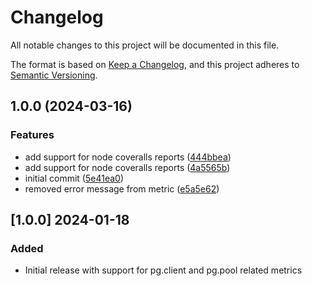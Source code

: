 # Changelog

All notable changes to this project will be documented in this file.

The format is based on [Keep a Changelog](https://keepachangelog.com/en/1.1.0/),
and this project adheres to [Semantic Versioning](https://semver.org/spec/v2.0.0.html).

## 1.0.0 (2024-03-16)


### Features

* add support for node coveralls reports ([444bbea](https://github.com/christiangalsterer/node-postgres-prometheus-exporter/commit/444bbea1c1a01f0e5b2848d96cfd8a7ba9156eef))
* add support for node coveralls reports ([4a5565b](https://github.com/christiangalsterer/node-postgres-prometheus-exporter/commit/4a5565b3094a0597e73f5a4acddb8994fe63e040))
* initial commit ([5e41ea0](https://github.com/christiangalsterer/node-postgres-prometheus-exporter/commit/5e41ea0bd9b443b2d4c37c2d28bac8c6b06c3a1a))
* removed error message from metric ([e5a5e62](https://github.com/christiangalsterer/node-postgres-prometheus-exporter/commit/e5a5e6278d00542db11220768b080a39622c8aab))

## [1.0.0] 2024-01-18

### Added

- Initial release with support for pg.client and pg.pool related metrics
